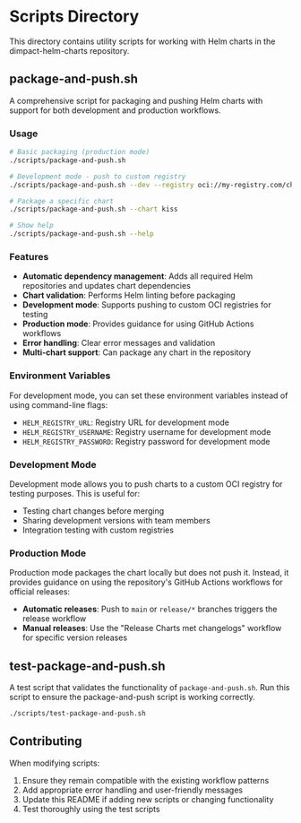 # Scripts Directory

This directory contains utility scripts for working with Helm charts in the dimpact-helm-charts repository.

## package-and-push.sh

A comprehensive script for packaging and pushing Helm charts with support for both development and production workflows.

### Usage

```bash
# Basic packaging (production mode)
./scripts/package-and-push.sh

# Development mode - push to custom registry
./scripts/package-and-push.sh --dev --registry oci://my-registry.com/charts --username myuser --password mypass

# Package a specific chart
./scripts/package-and-push.sh --chart kiss

# Show help
./scripts/package-and-push.sh --help
```

### Features

- **Automatic dependency management**: Adds all required Helm repositories and updates chart dependencies
- **Chart validation**: Performs Helm linting before packaging
- **Development mode**: Supports pushing to custom OCI registries for testing
- **Production mode**: Provides guidance for using GitHub Actions workflows
- **Error handling**: Clear error messages and validation
- **Multi-chart support**: Can package any chart in the repository

### Environment Variables

For development mode, you can set these environment variables instead of using command-line flags:

- `HELM_REGISTRY_URL`: Registry URL for development mode
- `HELM_REGISTRY_USERNAME`: Registry username for development mode  
- `HELM_REGISTRY_PASSWORD`: Registry password for development mode

### Development Mode

Development mode allows you to push charts to a custom OCI registry for testing purposes. This is useful for:

- Testing chart changes before merging
- Sharing development versions with team members
- Integration testing with custom registries

### Production Mode

Production mode packages the chart locally but does not push it. Instead, it provides guidance on using the repository's GitHub Actions workflows for official releases:

- **Automatic releases**: Push to `main` or `release/*` branches triggers the release workflow
- **Manual releases**: Use the "Release Charts met changelogs" workflow for specific version releases

## test-package-and-push.sh

A test script that validates the functionality of `package-and-push.sh`. Run this script to ensure the package-and-push script is working correctly.

```bash
./scripts/test-package-and-push.sh
```

## Contributing

When modifying scripts:

1. Ensure they remain compatible with the existing workflow patterns
2. Add appropriate error handling and user-friendly messages
3. Update this README if adding new scripts or changing functionality
4. Test thoroughly using the test scripts